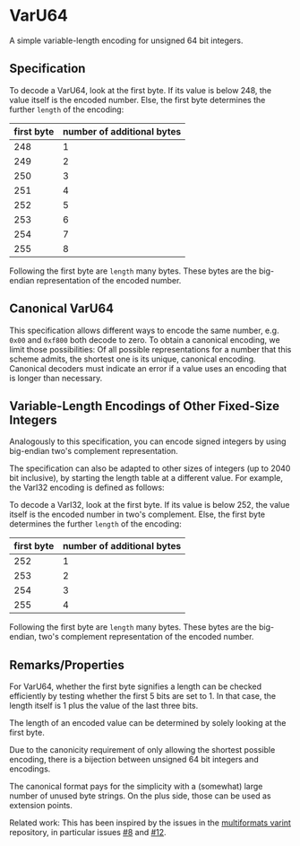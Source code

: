 # VarU64

A simple variable-length encoding for unsigned 64 bit integers.

## Specification

To decode a VarU64, look at the first byte. If its value is below 248, the value itself is the encoded number. Else, the first byte determines the further `length` of the encoding:

| first byte | number of additional bytes |
|------------|----------------------------|
| 248 | 1 |
| 249 | 2 |
| 250 | 3 |
| 251 | 4 |
| 252 | 5 |
| 253 | 6 |
| 254 | 7 |
| 255 | 8 |

Following the first byte are `length` many bytes. These bytes are the big-endian representation of the encoded number.

## Canonical VarU64

This specification allows different ways to encode the same number, e.g. `0x00` and `0xf800` both decode to zero. To obtain a canonical encoding, we limit those possibilities: Of all possible representations for a number that this scheme admits, the shortest one is its unique, canonical encoding. Canonical decoders must indicate an error if a value uses an encoding that is longer than necessary.

## Variable-Length Encodings of Other Fixed-Size Integers

Analogously to this specification, you can encode signed integers by using big-endian two's complement representation.

The specification can also be adapted to other sizes of integers (up to 2040 bit inclusive), by starting the length table at a different value. For example, the VarI32 encoding is defined as follows:

To decode a VarI32, look at the first byte. If its value is below 252, the value itself is the encoded number in two's complement. Else, the first byte determines the further `length` of the encoding:

| first byte | number of additional bytes |
|------------|----------------------------|
| 252 | 1 |
| 253 | 2 |
| 254 | 3 |
| 255 | 4 |

Following the first byte are `length` many bytes. These bytes are the big-endian, two's complement representation of the encoded number.

## Remarks/Properties

For VarU64, whether the first byte signifies a length can be checked efficiently by testing whether the first 5 bits are set to 1. In that case, the length itself is 1 plus the value of the last three bits.

The length of an encoded value can be determined by solely looking at the first byte.

Due to the canonicity requirement of only allowing the shortest possible encoding, there is a bijection between unsigned 64 bit integers and encodings.

The canonical format pays for the simplicity with a (somewhat) large number of unused byte strings. On the plus side, those can be used as extension points.

Related work: This has been inspired by the issues in the [multiformats varint](https://github.com/multiformats/unsigned-varint) repository, in particular issues [#8](https://github.com/multiformats/unsigned-varint/issues/8) and [#12](https://github.com/multiformats/unsigned-varint/issues/12).
